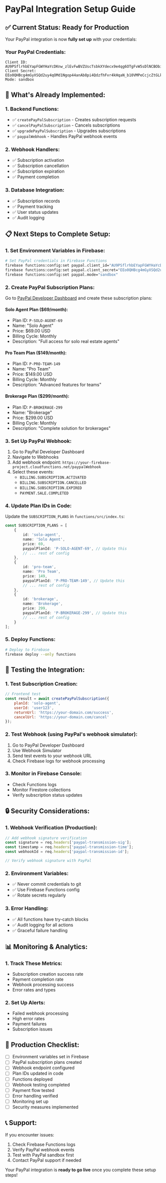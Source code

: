 # PayPal Integration Setup Guide

## ✅ **Current Status: Ready for Production**

Your PayPal integration is now **fully set up** with your credentials:

### **Your PayPal Credentials:**
```
Client ID: AU9PSflrhbEYapFGWYHaYcDKnw_zlEvFwBVZUscTsbkXYdecx9e4qg6OTgFvW5sDlNCBObiixkeEf1Qa
Client Secret: EEo0QHBcg4mGyXSQd2uy4qOMd1Ngop44anAb8pi4QdzfhFvr4kHqaN_b10VMPeCcjcZtGLkmcaTezbny
Mode: sandbox
```

## 🚀 **What's Already Implemented:**

### **1. Backend Functions:**
- ✅ `createPayPalSubscription` - Creates subscription requests
- ✅ `cancelPayPalSubscription` - Cancels subscriptions
- ✅ `upgradePayPalSubscription` - Upgrades subscriptions
- ✅ `paypalWebhook` - Handles PayPal webhook events

### **2. Webhook Handlers:**
- ✅ Subscription activation
- ✅ Subscription cancellation
- ✅ Subscription expiration
- ✅ Payment completion

### **3. Database Integration:**
- ✅ Subscription records
- ✅ Payment tracking
- ✅ User status updates
- ✅ Audit logging

## 📋 **Next Steps to Complete Setup:**

### **1. Set Environment Variables in Firebase:**

```bash
# Set PayPal credentials in Firebase Functions
firebase functions:config:set paypal.client_id="AU9PSflrhbEYapFGWYHaYcDKnw_zlEvFwBVZUscTsbkXYdecx9e4qg6OTgFvW5sDlNCBObiixkeEf1Qa"
firebase functions:config:set paypal.client_secret="EEo0QHBcg4mGyXSQd2uy4qOMd1Ngop44anAb8pi4QdzfhFvr4kHqaN_b10VMPeCcjcZtGLkmcaTezbny"
firebase functions:config:set paypal.mode="sandbox"
```

### **2. Create PayPal Subscription Plans:**

Go to [PayPal Developer Dashboard](https://developer.paypal.com/) and create these subscription plans:

#### **Solo Agent Plan ($69/month):**
- Plan ID: `P-SOLO-AGENT-69`
- Name: "Solo Agent"
- Price: $69.00 USD
- Billing Cycle: Monthly
- Description: "Full access for solo real estate agents"

#### **Pro Team Plan ($149/month):**
- Plan ID: `P-PRO-TEAM-149`
- Name: "Pro Team"
- Price: $149.00 USD
- Billing Cycle: Monthly
- Description: "Advanced features for teams"

#### **Brokerage Plan ($299/month):**
- Plan ID: `P-BROKERAGE-299`
- Name: "Brokerage"
- Price: $299.00 USD
- Billing Cycle: Monthly
- Description: "Complete solution for brokerages"

### **3. Set Up PayPal Webhook:**

1. Go to PayPal Developer Dashboard
2. Navigate to Webhooks
3. Add webhook endpoint: `https://your-firebase-project.cloudfunctions.net/paypalWebhook`
4. Select these events:
   - `BILLING.SUBSCRIPTION.ACTIVATED`
   - `BILLING.SUBSCRIPTION.CANCELLED`
   - `BILLING.SUBSCRIPTION.EXPIRED`
   - `PAYMENT.SALE.COMPLETED`

### **4. Update Plan IDs in Code:**

Update the `SUBSCRIPTION_PLANS` in `functions/src/index.ts`:

```typescript
const SUBSCRIPTION_PLANS = [
    {
        id: 'solo-agent',
        name: 'Solo Agent',
        price: 69,
        paypalPlanId: 'P-SOLO-AGENT-69', // Update this
        // ... rest of config
    },
    {
        id: 'pro-team',
        name: 'Pro Team',
        price: 149,
        paypalPlanId: 'P-PRO-TEAM-149', // Update this
        // ... rest of config
    },
    {
        id: 'brokerage',
        name: 'Brokerage',
        price: 299,
        paypalPlanId: 'P-BROKERAGE-299', // Update this
        // ... rest of config
    }
];
```

### **5. Deploy Functions:**

```bash
# Deploy to Firebase
firebase deploy --only functions
```

## 🧪 **Testing the Integration:**

### **1. Test Subscription Creation:**
```javascript
// Frontend test
const result = await createPayPalSubscription({
    planId: 'solo-agent',
    userId: 'user123',
    returnUrl: 'https://your-domain.com/success',
    cancelUrl: 'https://your-domain.com/cancel'
});
```

### **2. Test Webhook (using PayPal's webhook simulator):**
1. Go to PayPal Developer Dashboard
2. Use Webhook Simulator
3. Send test events to your webhook URL
4. Check Firebase logs for webhook processing

### **3. Monitor in Firebase Console:**
- Check Functions logs
- Monitor Firestore collections
- Verify subscription status updates

## 🔒 **Security Considerations:**

### **1. Webhook Verification (Production):**
```typescript
// Add webhook signature verification
const signature = req.headers['paypal-transmission-sig'];
const timestamp = req.headers['paypal-transmission-time'];
const webhookId = req.headers['paypal-transmission-id'];

// Verify webhook signature with PayPal
```

### **2. Environment Variables:**
- ✅ Never commit credentials to git
- ✅ Use Firebase Functions config
- ✅ Rotate secrets regularly

### **3. Error Handling:**
- ✅ All functions have try-catch blocks
- ✅ Audit logging for all actions
- ✅ Graceful failure handling

## 📊 **Monitoring & Analytics:**

### **1. Track These Metrics:**
- Subscription creation success rate
- Payment completion rate
- Webhook processing success
- Error rates and types

### **2. Set Up Alerts:**
- Failed webhook processing
- High error rates
- Payment failures
- Subscription issues

## 🚀 **Production Checklist:**

- [ ] Environment variables set in Firebase
- [ ] PayPal subscription plans created
- [ ] Webhook endpoint configured
- [ ] Plan IDs updated in code
- [ ] Functions deployed
- [ ] Webhook testing completed
- [ ] Payment flow tested
- [ ] Error handling verified
- [ ] Monitoring set up
- [ ] Security measures implemented

## 📞 **Support:**

If you encounter issues:
1. Check Firebase Functions logs
2. Verify PayPal webhook events
3. Test with PayPal sandbox first
4. Contact PayPal support if needed

Your PayPal integration is **ready to go live** once you complete these setup steps!
